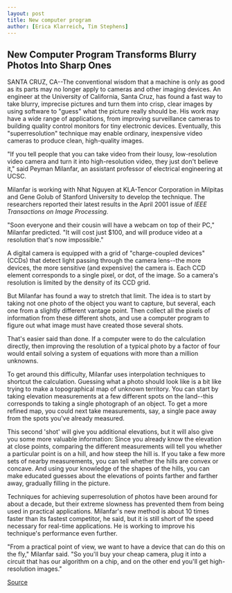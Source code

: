 ```yaml
---
layout: post
title: New computer program
author: [Erica Klarreich, Tim Stephens]
---
```


## New Computer Program Transforms Blurry Photos Into Sharp Ones

SANTA CRUZ, CA--The conventional wisdom that a machine is only as good as its parts may no longer apply to cameras and other imaging devices. An engineer at the University of California, Santa Cruz, has found a fast way to take blurry, imprecise pictures and turn them into crisp, clear images by using software to "guess" what the picture really should be. His work may have a wide range of applications, from improving surveillance cameras to building quality control monitors for tiny electronic devices. Eventually, this "superresolution" technique may enable ordinary, inexpensive video cameras to produce clean, high-quality images.

"If you tell people that you can take video from their lousy, low-resolution video camera and turn it into high-resolution video, they just don't believe it," said Peyman Milanfar, an assistant professor of electrical engineering at UCSC.

Milanfar is working with Nhat Nguyen at KLA-Tencor Corporation in Milpitas and Gene Golub of Stanford University to develop the technique. The researchers reported their latest results in the April 2001 issue of _IEEE Transactions on Image Processing._

"Soon everyone and their cousin will have a webcam on top of their PC," Milanfar predicted. "It will cost just $100, and will produce video at a resolution that's now impossible."

A digital camera is equipped with a grid of "charge-coupled devices" (CCDs) that detect light passing through the camera lens--the more devices, the more sensitive (and expensive) the camera is. Each CCD element corresponds to a single pixel, or dot, of the image. So a camera's resolution is limited by the density of its CCD grid.

But Milanfar has found a way to stretch that limit. The idea is to start by taking not one photo of the object you want to capture, but several, each one from a slightly different vantage point. Then collect all the pixels of information from these different shots, and use a computer program to figure out what image must have created those several shots.

That's easier said than done. If a computer were to do the calculation directly, then improving the resolution of a typical photo by a factor of four would entail solving a system of equations with more than a million unknowns.

To get around this difficulty, Milanfar uses interpolation techniques to shortcut the calculation. Guessing what a photo should look like is a bit like trying to make a topographical map of unknown territory. You can start by taking elevation measurements at a few different spots on the land--this corresponds to taking a single photograph of an object. To get a more refined map, you could next take measurements, say, a single pace away from the spots you've already measured.

This second 'shot' will give you additional elevations, but it will also give you some more valuable information: Since you already know the elevation at close points, comparing the different measurements will tell you whether a particular point is on a hill, and how steep the hill is. If you take a few more sets of nearby measurements, you can tell whether the hills are convex or concave. And using your knowledge of the shapes of the hills, you can make educated guesses about the elevations of points farther and farther away, gradually filling in the picture.

Techniques for achieving superresolution of photos have been around for about a decade, but their extreme slowness has prevented them from being used in practical applications. Milanfar's new method is about 10 times faster than its fastest competitor, he said, but it is still short of the speed necessary for real-time applications. He is working to improve his technique's performance even further.

"From a practical point of view, we want to have a device that can do this on the fly," Milanfar said. "So you'll buy your cheap camera, plug it into a circuit that has our algorithm on a chip, and on the other end you'll get high-resolution images."

[Source](http://www1.ucsc.edu/news_events/press_releases/01-02/super_res.html "Permalink to UCSC Press Release: New computer program")
